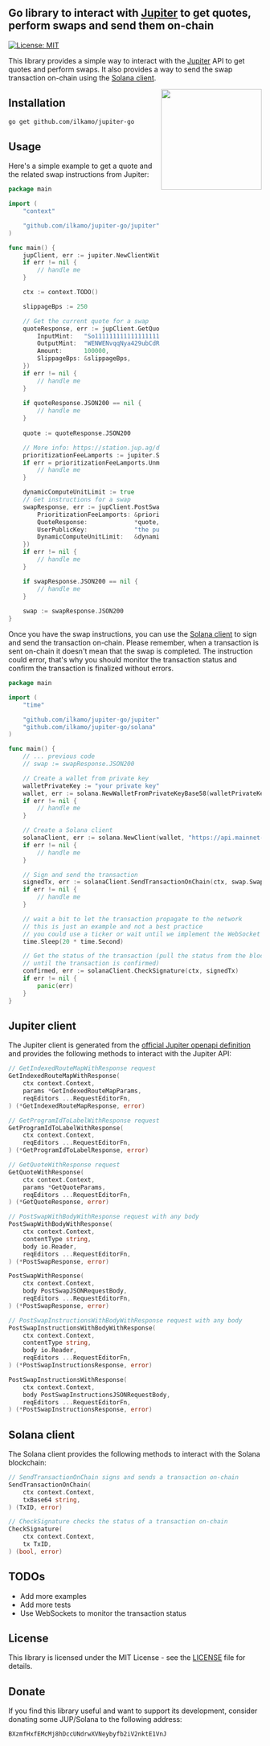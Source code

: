 ## Go library to interact with [Jupiter](https://jup.ag) to get quotes, perform swaps and send them on-chain
[![License: MIT](https://img.shields.io/badge/License-MIT-yellow.svg)](https://opensource.org/licenses/MIT)

This library provides a simple way to interact with the [Jupiter](https://jup.ag) API to get quotes and perform swaps. It also provides a way to send the swap transaction on-chain using the [Solana client](solana/client.go).

<img align="right" width="200" src="assets/jup-gopher.png">

## Installation

```bash
go get github.com/ilkamo/jupiter-go
```

## Usage

Here's a simple example to get a quote and the related swap instructions from Jupiter:

```go
package main

import (
	"context"

	"github.com/ilkamo/jupiter-go/jupiter"
)

func main() {
	jupClient, err := jupiter.NewClientWithResponses(jupiter.DefaultAPIURL)
	if err != nil {
		// handle me
	}

	ctx := context.TODO()

	slippageBps := 250

	// Get the current quote for a swap
	quoteResponse, err := jupClient.GetQuoteWithResponse(ctx, &jupiter.GetQuoteParams{
		InputMint:   "So11111111111111111111111111111111111111112",
		OutputMint:  "WENWENvqqNya429ubCdR81ZmD69brwQaaBYY6p3LCpk",
		Amount:      100000,
		SlippageBps: &slippageBps,
	})
	if err != nil {
		// handle me
	}
	
	if quoteResponse.JSON200 == nil {
        // handle me
    }
	
	quote := quoteResponse.JSON200

	// More info: https://station.jup.ag/docs/apis/troubleshooting
	prioritizationFeeLamports := jupiter.SwapRequest_PrioritizationFeeLamports{}
	if err = prioritizationFeeLamports.UnmarshalJSON([]byte(`"auto"`)); err != nil {
		// handle me
	}

	dynamicComputeUnitLimit := true
	// Get instructions for a swap
	swapResponse, err := jupClient.PostSwapWithResponse(ctx, jupiter.PostSwapJSONRequestBody{
		PrioritizationFeeLamports: &prioritizationFeeLamports,
		QuoteResponse:             *quote,
		UserPublicKey:             "the public key of your wallet",
		DynamicComputeUnitLimit:   &dynamicComputeUnitLimit,
	})
	if err != nil {
		// handle me
	}

	if swapResponse.JSON200 == nil {
		// handle me
	}
	
	swap := swapResponse.JSON200
}
```

Once you have the swap instructions, you can use the [Solana client](solana/client.go) to sign and send the transaction on-chain.
Please remember, when a transaction is sent on-chain it doesn't mean that the swap is completed. The instruction could error, that's why you should monitor the transaction status and confirm the transaction is finalized without errors.

```go
package main

import (
	"time"

	"github.com/ilkamo/jupiter-go/jupiter"
	"github.com/ilkamo/jupiter-go/solana"
)

func main() {
	// ... previous code
	// swap := swapResponse.JSON200

	// Create a wallet from private key
	walletPrivateKey := "your private key"
	wallet, err := solana.NewWalletFromPrivateKeyBase58(walletPrivateKey)
	if err != nil {
		// handle me
	}

	// Create a Solana client
	solanaClient, err := solana.NewClient(wallet, "https://api.mainnet-beta.solana.com")
	if err != nil {
		// handle me
	}

	// Sign and send the transaction
	signedTx, err := solanaClient.SendTransactionOnChain(ctx, swap.SwapTransaction)
	if err != nil {
		// handle me
	}

	// wait a bit to let the transaction propagate to the network 
	// this is just an example and not a best practice
	// you could use a ticker or wait until we implement the WebSocket monitoring ;)
	time.Sleep(20 * time.Second)

	// Get the status of the transaction (pull the status from the blockchain at intervals 
	// until the transaction is confirmed)
	confirmed, err := solanaClient.CheckSignature(ctx, signedTx)
	if err != nil {
		panic(err)
	}
}

```

## Jupiter client

The Jupiter client is generated from the [official Jupiter openapi definition](https://github.com/jup-ag/jupiter-quote-api-node/blob/main/swagger.yaml) and provides the following methods to interact with the Jupiter API:

```go
// GetIndexedRouteMapWithResponse request
GetIndexedRouteMapWithResponse(
	ctx context.Context, 
	params *GetIndexedRouteMapParams, 
	reqEditors ...RequestEditorFn, 
) (*GetIndexedRouteMapResponse, error)

// GetProgramIdToLabelWithResponse request
GetProgramIdToLabelWithResponse(
	ctx context.Context, 
	reqEditors ...RequestEditorFn,
) (*GetProgramIdToLabelResponse, error)

// GetQuoteWithResponse request
GetQuoteWithResponse(
	ctx context.Context, 
	params *GetQuoteParams, 
	reqEditors ...RequestEditorFn, 
) (*GetQuoteResponse, error)

// PostSwapWithBodyWithResponse request with any body
PostSwapWithBodyWithResponse(
	ctx context.Context, 
	contentType string, 
	body io.Reader, 
	reqEditors ...RequestEditorFn, 
) (*PostSwapResponse, error)

PostSwapWithResponse(
	ctx context.Context, 
	body PostSwapJSONRequestBody, 
	reqEditors ...RequestEditorFn,
) (*PostSwapResponse, error)

// PostSwapInstructionsWithBodyWithResponse request with any body
PostSwapInstructionsWithBodyWithResponse(
	ctx context.Context, 
	contentType string, 
	body io.Reader, 
	reqEditors ...RequestEditorFn,
) (*PostSwapInstructionsResponse, error)

PostSwapInstructionsWithResponse(
	ctx context.Context, 
	body PostSwapInstructionsJSONRequestBody, 
	reqEditors ...RequestEditorFn, 
) (*PostSwapInstructionsResponse, error)
```

## Solana client

The Solana client provides the following methods to interact with the Solana blockchain:

```go
// SendTransactionOnChain signs and sends a transaction on-chain
SendTransactionOnChain(
	ctx context.Context, 
	txBase64 string,
) (TxID, error)

// CheckSignature checks the status of a transaction on-chain
CheckSignature(
	ctx context.Context, 
	tx TxID,
) (bool, error)
```

## TODOs

- Add more examples
- Add more tests
- Use WebSockets to monitor the transaction status

## License

This library is licensed under the MIT License - see the [LICENSE](LICENSE) file for details.

## Donate

If you find this library useful and want to support its development, consider donating some JUP/Solana to the following address:

`BXzmfHxfEMcMj8hDccUNdrwXVNeybyfb2iV2nktE1VnJ`
